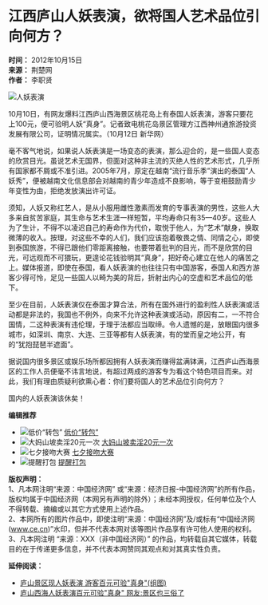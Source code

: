 # 江西庐山人妖表演，欲将国人艺术品位引向何方？

**时间：** 2012年10月15日  
**来源：** 荆楚网  
**作者：** 李职贤

![人妖表演](http://i.ce.cn/views/mdy/zws/202401/12/W020240112625370205314.jpg)

10月10日，有网友爆料江西庐山西海景区桃花岛上有泰国人妖表演，游客只要花上100元，便可验明人妖“真身”。记者致电桃花岛景区管理方江西神州通旅游投资发展有限公司，证明情况属实。（10月12日 新华网）

毫不客气地说，如果说人妖表演是一场变态的表演，那么迎合的，是一些国人变态的欣赏目光。虽说艺术无国界，但面对这种非主流的灭绝人性的艺术形式，几乎所有国家都不屑或不准引进。2005年7月，原定在越南“流行音乐季”演出的泰国“人妖秀”，便被越南文化信息部会对越南的青少年造成不良影响，等于变相鼓励青少年变性为由，拒绝发放演出许可证。

须知，人妖又称红艺人，是从小服用雌性激素而发育的专事表演的男性，这些人大多来自贫苦家庭，其生命与艺术生涯一样短暂，平均寿命只有35—40岁。这些人为了生计，不得不以凌迟自己的寿命作为代价，取悦于他人，为“艺术”献身，换取微薄的收入。按理，对这些不幸的人们，我们应该抱着敬畏之情、同情之心，即使到泰国旅游，不得已跟他们零距离接触，也要带着批判的目光，而不是欣赏的目光，可远观而不可猥玩，更遑论花钱验明其“真身”，把好奇心建立在他人的痛苦之上。媒体报道，即使在泰国，看人妖表演的也往往只有中国游客，泰国人和西方游客少得可怜，足见一些国人以畸为美的背后，折射出内心的空虚和艺术品位的低下。

至少在目前，人妖表演仅在泰国才算合法，所有在国外进行的盈利性人妖表演或活动都是非法的，我国也不例外，向来不允许这种表演或活动，原因有二，一不符合国情，二这种表演有违伦理，于理于法都应当取缔。令人遗憾的是，放眼国内很多城市，如深圳、南京、大连、三亚等都有人妖表演，有的堂而皇之地公开，有的“犹抱琵琶半遮面”。

据说国内很多景区或娱乐场所都因拥有人妖表演而赚得盆满钵满，江西庐山西海景区的工作人员便毫不讳言地说，有超过两成的游客专为看这个特色项目而来。对此，我们有理由质疑利欲熏心者：你们要将国人的艺术品位引向何方？

国内的人妖表演该休矣！

**编辑推荐**  
- ![低价“转包”](http://i5.ce.cn/views/mdy/rd/201308/14/W020130814350512269382.jpg) [低价“转包”](http://views.ce.cn/view/ent/201308/14/t20130814_24660123.shtml)  
- ![大妈山坡卖淫20元一次](http://i1.ce.cn/views/mdy/rd/201308/13/W020130813555709984028.jpg) [大妈山坡卖淫20元一次](http://views.ce.cn/view/ent/201308/13/t20130813_24657502.shtml)  
- ![七夕接吻大赛](http://i2.ce.cn/views/mdy/rd/201308/12/W020130812478635620462.jpg) [七夕接吻大赛](http://views.ce.cn/view/ent/201308/12/t20130812_24652688.shtml)  
- ![提醒打包](http://i3.ce.cn/views/mdy/rd/201308/09/W020130809274415079703.jpg) [提醒打包](http://views.ce.cn/view/ent/201308/09/t20130809_24646932.shtml)  

**版权声明：**  
1、凡本网注明“来源：中国经济网” 或“来源：经济日报-中国经济网”的所有作品，版权均属于中国经济网（本网另有声明的除外）；未经本网授权，任何单位及个人不得转载、摘编或以其它方式使用上述作品。  
2、本网所有的图片作品中，即使注明“来源：中国经济网”及/或标有“中国经济网(www.ce.cn)”水印，但并不代表本网对该等图片作品享有许可他人使用的权利。  
3、凡本网注明 “来源：XXX（非中国经济网）” 的作品，均转载自其它媒体，转载目的在于传递更多信息，并不代表本网赞同其观点和对其真实性负责。  

**延伸阅读：**  
- [庐山景区现人妖表演 游客百元可验"真身"(组图)](http://travel.ce.cn/jd/201210/12/t20121012_23748730.shtml)  
- [庐山西海人妖表演百元可验"真身" 网友:景区也三俗了](http://www.ce.cn/celt/wyry/201210/11/t20121011_23745540.shtml)  